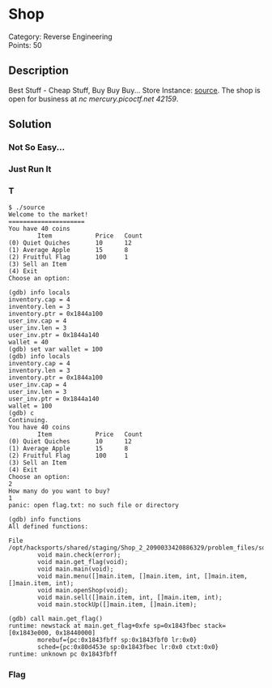 # Shop
Category: Reverse Engineering\
Points: 50

## Description
Best Stuff - Cheap Stuff, Buy Buy Buy... Store Instance: [source](https://mercury.picoctf.net/static/a94b408ab46e6bd72f915d68be8aebc0/source). The shop is open for business at *nc mercury.picoctf.net 42159*.

## Solution

### Not So Easy...


### Just Run It

### T

```
$ ./source
Welcome to the market!
=====================
You have 40 coins
        Item            Price   Count
(0) Quiet Quiches       10      12
(1) Average Apple       15      8
(2) Fruitful Flag       100     1
(3) Sell an Item
(4) Exit
Choose an option:
```

```
(gdb) info locals
inventory.cap = 4
inventory.len = 3
inventory.ptr = 0x1844a100
user_inv.cap = 4
user_inv.len = 3
user_inv.ptr = 0x1844a140
wallet = 40
(gdb) set var wallet = 100
(gdb) info locals
inventory.cap = 4
inventory.len = 3
inventory.ptr = 0x1844a100
user_inv.cap = 4
user_inv.len = 3
user_inv.ptr = 0x1844a140
wallet = 100
(gdb) c
Continuing.
You have 40 coins
        Item            Price   Count
(0) Quiet Quiches       10      12
(1) Average Apple       15      8
(2) Fruitful Flag       100     1
(3) Sell an Item
(4) Exit
Choose an option: 
2
How many do you want to buy?
1
panic: open flag.txt: no such file or directory
```

```
(gdb) info functions
All defined functions:

File /opt/hacksports/shared/staging/Shop_2_2090033420886329/problem_files/source.go:
        void main.check(error);
        void main.get_flag(void);
        void main.main(void);
        void main.menu([]main.item, []main.item, int, []main.item, []main.item, int);
        void main.openShop(void);
        void main.sell([]main.item, int, []main.item, int);
        void main.stockUp([]main.item, []main.item);
```

```
(gdb) call main.get_flag()
runtime: newstack at main.get_flag+0xfe sp=0x1843fbec stack=[0x1843e000, 0x18440000]
        morebuf={pc:0x1843fbff sp:0x1843fbf0 lr:0x0}
        sched={pc:0x80d453e sp:0x1843fbec lr:0x0 ctxt:0x0}
runtime: unknown pc 0x1843fbff
```


### Flag
```
```